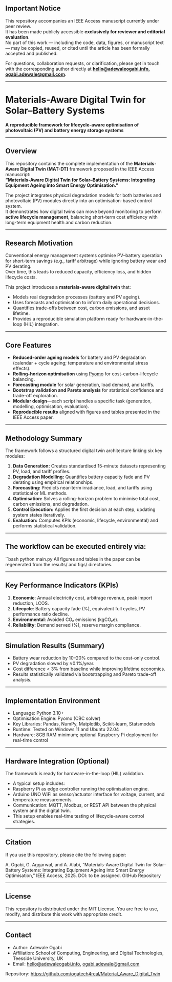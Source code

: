 ## Important Notice

This repository accompanies an IEEE Access manuscript currently under peer review.  
It has been made publicly accessible **exclusively for reviewer and editorial evaluation**.  
No part of this work — including the code, data, figures, or manuscript text — may be copied, reused, or cited until the article has been formally accepted and published.  

For questions, collaboration requests, or clarification, please get in touch with the corresponding author directly at **hello@adewaleogabi.info, ogabi.adewale@gmail.com**.

---

# Materials-Aware Digital Twin for Solar–Battery Systems  
**A reproducible framework for lifecycle-aware optimisation of photovoltaic (PV) and battery energy storage systems**

---

## Overview

This repository contains the complete implementation of the **Materials-Aware Digital Twin (MAT-DT)** framework proposed in the IEEE Access manuscript:  
**“Materials-Aware Digital Twin for Solar–Battery Systems: Integrating Equipment Ageing into Smart Energy Optimisation.”**

The project integrates physical degradation models for both batteries and photovoltaic (PV) modules directly into an optimisation-based control system.  
It demonstrates how digital twins can move beyond monitoring to perform **active lifecycle management**, balancing short-term cost efficiency with long-term equipment health and carbon reduction.

---

## Research Motivation

Conventional energy management systems optimise PV–battery operation for short-term savings (e.g., tariff arbitrage) while ignoring battery wear and PV derating.  
Over time, this leads to reduced capacity, efficiency loss, and hidden lifecycle costs.

This project introduces a **materials-aware digital twin** that:
- Models real degradation processes (battery and PV ageing).  
- Uses forecasts and optimisation to inform daily operational decisions.  
- Quantifies trade-offs between cost, carbon emissions, and asset lifetime.  
- Provides a reproducible simulation platform ready for hardware-in-the-loop (HIL) integration.

---

## Core Features

- **Reduced-order ageing models** for battery and PV degradation (calendar + cycle ageing; temperature and environmental stress effects).  
- **Rolling-horizon optimisation** using [Pyomo](https://www.pyomo.org/) for cost–carbon–lifecycle balancing.  
- **Forecasting module** for solar generation, load demand, and tariffs.  
- **Bootstrap validation and Pareto analysis** for statistical confidence and trade-off exploration.  
- **Modular design**—each script handles a specific task (generation, modelling, optimisation, evaluation).  
- **Reproducible results** aligned with figures and tables presented in the IEEE Access paper.

---

## Methodology Summary

The framework follows a structured digital twin architecture linking six key modules:

1. **Data Generation:** Creates standardised 15-minute datasets representing PV, load, and tariff profiles.  
2. **Degradation Modelling:** Quantifies battery capacity fade and PV derating using empirical relationships.  
3. **Forecasting:** Predicts near-term irradiance, load, and tariffs using statistical or ML methods.  
4. **Optimisation:** Solves a rolling-horizon problem to minimise total cost, carbon emissions, and degradation.  
5. **Control Execution:** Applies the first decision at each step, updating system states iteratively.  
6. **Evaluation:** Computes KPIs (economic, lifecycle, environmental) and performs statistical validation.

---

## The workflow can be executed entirely via:

  ``bash
python main.py
All figures and tables in the paper can be regenerated from the results/ and figs/ directories.

---

##  Key Performance Indicators (KPIs)

  1. **Economic**: Annual electricity cost, arbitrage revenue, peak import reduction, LCOS.
  2. **Lifecycle**: Battery capacity fade (%), equivalent full cycles, PV performance ratio decline.
  3. **Environmental**: Avoided CO₂ emissions (kgCO₂e).
  4. **Reliability**: Demand served (%), reserve margin compliance.

---

## Simulation Results (Summary)

  - Battery wear reduction by 10–20% compared to the cost-only control.
  - PV degradation slowed by ≈0.1%/year.
  - Cost difference < 3% from baseline while improving lifetime economics.
  - Results statistically validated via bootstrapping and Pareto trade-off analysis.

---

## Implementation Environment

- Language: Python 3.10+
- Optimisation Engine: Pyomo (CBC solver)
- Key Libraries: Pandas, NumPy, Matplotlib, Scikit-learn, Statsmodels
- Runtime: Tested on Windows 11 and Ubuntu 22.04
- Hardware: 8GB RAM minimum; optional Raspberry Pi deployment for real-time control

---

## Hardware Integration (Optional)

The framework is ready for hardware-in-the-loop (HIL) validation.
  - A typical setup includes:
  - Raspberry Pi as edge controller running the optimisation engine.
  - Arduino UNO WiFi as sensor/actuator interface for voltage, current, and temperature measurements.
  - Communication: MQTT, Modbus, or REST API between the physical system and the digital twin.
  - This setup enables real-time testing of lifecycle-aware control strategies.


---

## Citation

If you use this repository, please cite the following paper:

A. Ogabi, G. Aggarwal, and A. Alabi,
“Materials-Aware Digital Twin for Solar–Battery Systems: Integrating Equipment Ageing into Smart Energy Optimisation,”
IEEE Access, 2025. DOI: to be assigned.
GitHub Repository



---

## License

This repository is distributed under the MIT License.
You are free to use, modify, and distribute this work with appropriate credit.


---

## Contact

- Author: Adewale Ogabi
- Affiliation: School of Computing, Engineering, and Digital Technologies, Teesside University, UK
- Email: hello@adewaleogabi.info, ogabi.adewale@gmail.com

Repository: https://github.com/ogatech4real/Material_Aware_Digital_Twin


